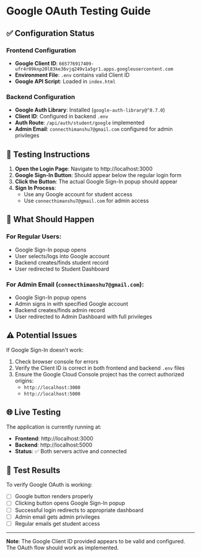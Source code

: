 # Google OAuth Testing Guide

## ✅ Configuration Status

### Frontend Configuration
- **Google Client ID**: `665776917409-ufr4r09knp20l83ke36vjq249v1a5gr1.apps.googleusercontent.com`
- **Environment File**: `.env` contains valid Client ID
- **Google API Script**: Loaded in `index.html`

### Backend Configuration  
- **Google Auth Library**: Installed (`google-auth-library@^8.7.0`)
- **Client ID**: Configured in backend `.env`
- **Auth Route**: `/api/auth/student/google` implemented
- **Admin Email**: `connecthimanshu7@gmail.com` configured for admin privileges

## 🚀 Testing Instructions

1. **Open the Login Page**: Navigate to http://localhost:3000
2. **Google Sign-In Button**: Should appear below the regular login form
3. **Click the Button**: The actual Google Sign-In popup should appear
4. **Sign In Process**: 
   - Use any Google account for student access
   - Use `connecthimanshu7@gmail.com` for admin access

## 🔧 What Should Happen

### For Regular Users:
- Google Sign-In popup opens
- User selects/logs into Google account  
- Backend creates/finds student record
- User redirected to Student Dashboard

### For Admin Email (`connecthimanshu7@gmail.com`):
- Google Sign-In popup opens
- Admin signs in with specified Google account
- Backend creates/finds admin record
- User redirected to Admin Dashboard with full privileges

## ⚠️ Potential Issues

If Google Sign-In doesn't work:
1. Check browser console for errors
2. Verify the Client ID is correct in both frontend and backend `.env` files
3. Ensure the Google Cloud Console project has the correct authorized origins:
   - `http://localhost:3000`
   - `http://localhost:5000`

## 🌐 Live Testing

The application is currently running at:
- **Frontend**: http://localhost:3000
- **Backend**: http://localhost:5000
- **Status**: ✅ Both servers active and connected

## 📝 Test Results

To verify Google OAuth is working:
- [ ] Google button renders properly
- [ ] Clicking button opens Google Sign-In popup
- [ ] Successful login redirects to appropriate dashboard
- [ ] Admin email gets admin privileges
- [ ] Regular emails get student access

---

**Note**: The Google Client ID provided appears to be valid and configured. The OAuth flow should work as implemented.